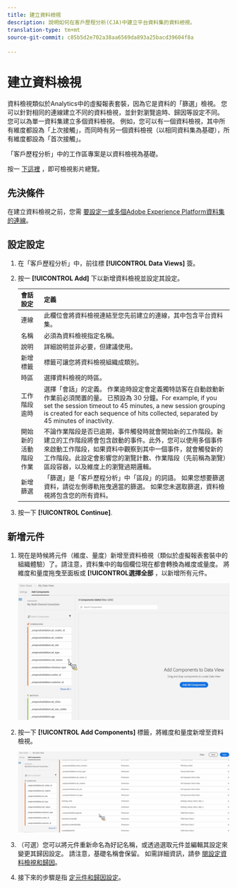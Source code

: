 ```yaml
---
title: 建立資料檢視
description: 說明如何在客戶歷程分析(CJA)中建立平台資料集的資料檢視。
translation-type: tm+mt
source-git-commit: c85b5d2e702a38aa6569da893a25bacd39604f8a

---
```



# 建立資料檢視

資料檢視類似於Analytics中的虛擬報表套裝，因為它是資料的「篩選」檢視。 您可以針對相同的連線建立不同的資料檢視，並針對瀏覽逾時、歸因等設定不同。 您可以為單一資料集建立多個資料檢視。 例如，您可以有一個資料檢視，其中所有維度都設為「上次接觸」，而同時有另一個資料檢視（以相同資料集為基礎），所有維度都設為「首次接觸」。

「客戶歷程分析」中的工作區專案是以資料檢視為基礎。

按一 [下這裡](https://docs.adobe.com/content/help/en/platform-learn/tutorials/cja/basic-configuration-for-data-views.html) ，即可檢視影片總覽。

## 先決條件

在建立資料檢視之前，您需 [要設定一或多個Adobe Experience Platform資料集的連線](/help/connections/create-connection.md)。

## 設定設定

1. 在「客戶歷程分析」中，前往標 **[!UICONTROL Data Views]** 簽。

1. 按一 **[!UICONTROL Add]** 下以新增資料檢視並設定其設定。

   | 會話設定 | 定義 |
   |---|---|
   | 連線 | 此欄位會將資料檢視連結至您先前建立的連線，其中包含平台資料集。 |
   | 名稱 | 必須為資料檢視指定名稱。 |
   | 說明 | 詳細說明並非必要，但建議使用。 |
   | 新增標籤 | 標籤可讓您將資料檢視組織成類別。 |
   | 時區 | 選擇資料檢視的時區。 |
   | 工作階段逾時 | 選擇「會話」的定義。 作業逾時設定會定義獨特訪客在自動啟動新作業前必須閒置的量。 已預設為 30 分鐘。For example, if you set the session timeout to 45 minutes, a new session grouping is created for each sequence of hits collected, separated by 45 minutes of inactivity. <!--This setting impacts not only your visit counts, but also how visit segment containers are evaluated, and the visit expiration logic for any eVars expiring on visit. Decreasing the session timeout will likely increase the total number of visits in your reporting, while increasing the visit timeout will likely decrease the total number of visits in your reporting. This needs to be reviewed.--> |
   | 開始新的活動階段作業 | 不論作業階段是否已逾期，事件觸發時就會開始新的工作階段。新建立的工作階段將會包含啟動的事件。此外，您可以使用多個事件來啟動工作階段，如果資料中觀察到其中一個事件，就會觸發新的工作階段。此設定會影響您的瀏覽計數、作業階段（先前稱為瀏覽）區段容器，以及維度上的瀏覽過期邏輯。 |
   | 新增篩選 | 「篩選」是「客戶歷程分析」中「區段」的詞語。 如果您想要篩選資料，請從左側導軌拖曳適當的篩選。 如果您未選取篩選，資料檢視將包含您的所有資料。 |

1. 按一下 **[!UICONTROL Continue]**.

## 新增元件

1. 現在是時候將元件（維度、量度）新增至資料檢視（類似於虛擬報表套裝中的組織體驗）了。請注意，資料集中的每個欄位現在都會轉換為維度或量度。 將維度和量度拖曳至面板或 **[!UICONTROL選擇全部** ，以新增所有元件。

   ![](assets/add-all-components.png)

1. 按一下 **[!UICONTROL Add Components]** 標籤，將維度和量度新增至資料檢視。

   ![](assets/add-all-components2.png)

1. （可選）您可以將元件重新命名為好記名稱，或透過選取元件並編輯其設定來變更其歸因設定。 請注意，基礎名稱會保留。 如需詳細資訊，請參 [閱設定資料檢視和歸因](/help/data-views/configure-dataviews.md)。

1. 接下來的步驟是指 [定元件和歸因設定](/help/data-views/configure-dataviews.md)。